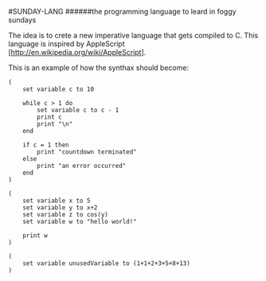 #SUNDAY-LANG
######the programming language to leard in foggy sundays

The idea is to crete a new imperative language that gets compiled to C. This language is inspired by AppleScript [http://en.wikipedia.org/wiki/AppleScript].


This is an example of how the synthax should become:
```
(
    set variable c to 10

    while c > 1 do
        set variable c to c - 1
        print c
        print "\n"
    end

    if c = 1 then
        print "countdown terminated"
    else
        print "an error occurred"
    end
)

(
    set variable x to 5
    set variable y to x+2
    set variable z to cos(y)
    set variable w to "hello world!"

    print w
)

(
    set variable unusedVariable to (1+1+2+3+5+8+13)
)

```
